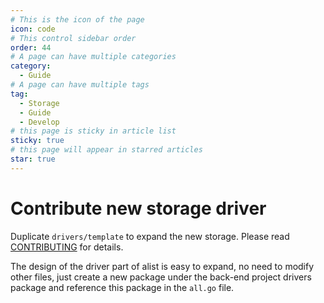 ```yaml
---
# This is the icon of the page
icon: code
# This control sidebar order
order: 44
# A page can have multiple categories
category:
  - Guide
# A page can have multiple tags
tag:
  - Storage
  - Guide
  - Develop
# this page is sticky in article list
sticky: true
# this page will appear in starred articles
star: true
---
```


# Contribute new storage driver

Duplicate `drivers/template` to expand the new storage. Please read [CONTRIBUTING](https://github.com/Xhofe/alist/blob/main/CONTRIBUTING.md) for details.

The design of the driver part of alist is easy to expand, no need to modify other files, just create a new package under the back-end project drivers package and reference this package in the `all.go` file.